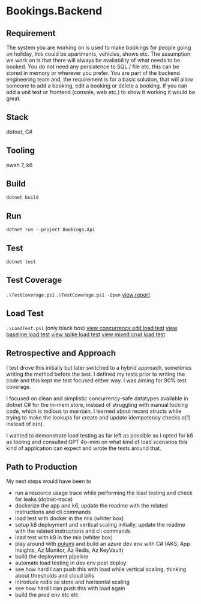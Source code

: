 # Bookings.Backend
## Requirement
The system you are working on is used to make bookings for people going on holiday, this could be
apartments, vehicles, shows etc. The assumption we work on is that there will always be availability of
what needs to be booked. You do not need any persistence to SQL / file etc. this can be stored in
memory or wherever you prefer. You are part of the backend engineering team and, the requirement is
for a basic solution, that will allow someone to add a booking, edit a booking or delete a booking. If you
can add a unit test or frontend (console, web etc.) to show it working it would be great.

## Stack
dotnet, C#

## Tooling
pwsh 7, k6

## Build
`dotnet build`

## Run
`dotnet run --project Bookings.Api`

## Test
`dotnet test`

## Test Coverage
`.\TestCoverage.ps1`
`.\TestCoverage.ps1 -Open`
[view report](https://pierregeldenhuys.github.io/Bookings.Backend/)

## Load Test
`.\LoadTest.ps1`
(only black box)
[view concurrency edit load test](https://pierregeldenhuys.github.io/Bookings.Backend/Concurrent_Edit_Test.html)
[view baseline load test](https://pierregeldenhuys.github.io/Bookings.Backend/Baseline_Load_Test.html)
[view spike load test](https://pierregeldenhuys.github.io/Bookings.Backend/Spike_Load_Test.html)
[view mixed crud load test](https://pierregeldenhuys.github.io/Bookings.Backend/Mixed_CRUD_Load_Test.html)

## Retrospective and Approach
I test drove this initially but later switched to a hybrid approach, sometimes writing the method before the test. 
I defined my tests prior to writing the code and this kept me test focused either way. 
I was aiming for 90% test coverage.

I focused on clean and simplistic concurrency-safe datatypes available in dotnet C# for the in-mem store, instead of struggling with manual locking code, which is tedious to maintain. 
I learned about record structs while trying to make the lookups for create and update idempotency checks o(1) instead of o(n).

I wanted to demonstrate load testing as far left as possible so I opted for k6 as tooling and consulted GPT 4o-mini on what kind of load scenarios this kind of application can expect and wrote the tests around that.

## Path to Production
My next steps would have been to 
- run a resource usage trace while performing the load testing and check for leaks (dotnet-trace)
- dockerize the app and k6, update the readme with the related instructions and cli commands
- load test with docker in the mix (whiter box)
- setup k8 deployment and vertical scaling initially, update the readme with the related instructions and cli commands
- load test with k8 in the mix (whiter box)
- play around with [pulumi](https://www.pulumi.com/) and build an azure dev env with C# (AKS, App Insights, Az Monitor, Az Redis, Az KeyVault)
- build the deployment pipeline
- automate load testing in dev env post deploy
- see how hard I can push this with load while vertical scaling, thinking about thresholds and cloud bills
- introduce redis as store and horisontal scaling
- see how hard I can push this with load again
- build the prod env etc etc